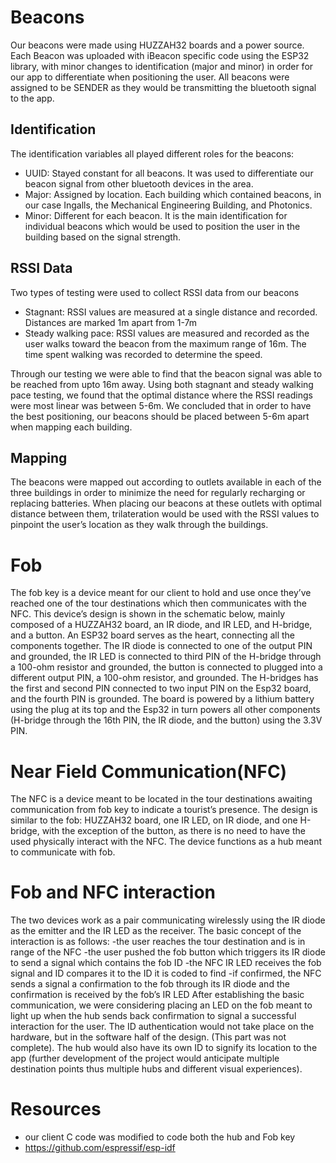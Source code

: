 # Beacons

Our beacons were made using HUZZAH32 boards and a power source. Each Beacon was uploaded with iBeacon specific code using the ESP32 library, with minor changes to identification (major and minor) in order for our app to differentiate when positioning the user. All beacons were assigned to be SENDER as they would be transmitting the bluetooth signal to the app.

## Identification

The identification variables all played different roles for the beacons:
  - UUID: Stayed constant for all beacons. It was used to differentiate our beacon signal from other bluetooth devices in the area.
  - Major: Assigned by location. Each building which contained beacons, in our case Ingalls, the Mechanical Engineering Building, and    Photonics.
  - Minor: Different for each beacon. It is the main identification for individual beacons which would be used to position the user in the building based on the signal strength.

## RSSI Data

Two types of testing were used to collect RSSI data from our beacons

- Stagnant: RSSI values are measured at a single distance and recorded. Distances are marked 1m apart from 1-7m
- Steady walking pace: RSSI values are measured and recorded as the user walks toward the beacon from the maximum range of 16m. The time spent walking was recorded to determine the speed.

Through our testing we were able to find that the beacon signal was able to be reached from upto 16m away. Using both stagnant and steady walking pace testing, we found that the optimal distance where the RSSI readings were most linear was between 5-6m. We concluded that in order to have the best positioning, our beacons should be placed between 5-6m apart when mapping each building.

## Mapping

The beacons were mapped out according to outlets available in each of the three buildings in order to minimize the need for regularly recharging or replacing batteries. When placing our beacons at these outlets with optimal distance between them, trilateration would be used with the RSSI values to pinpoint the user’s location as they walk through the buildings.


# Fob

The fob key is a device meant for our client to hold and use once they’ve reached one of the tour destinations which then communicates with the NFC. This device’s design is shown in the schematic below, mainly composed of a HUZZAH32 board, an IR diode, and IR LED, and H-bridge, and a button.  An ESP32 board serves as the heart, connecting all the components together. The IR diode is connected to one of the output PIN and grounded, the IR LED is connected to third PIN of the H-bridge through a 100-ohm resistor and grounded, the button is connected to plugged into a different output PIN, a 100-ohm resistor, and grounded. The H-bridges has the first and second PIN connected to two input PIN on the Esp32 board, and the fourth PIN is grounded. The board is powered by a lithium battery using the plug at its top and the Esp32 in turn powers all other components (H-bridge through the 16th PIN, the IR diode, and the button) using the 3.3V PIN. 

# Near Field Communication(NFC)

The NFC is a device meant to be located in the tour destinations awaiting communication from fob key to indicate a tourist’s presence. The design is similar to the fob: HUZZAH32 board, one IR LED, on IR diode, and one H-bridge, with the exception of the button, as there is no need to have the used physically interact with the NFC. The device functions as a hub meant to communicate with fob. 

# Fob and NFC interaction

The two devices work as a pair communicating wirelessly using the IR diode as the emitter and the IR LED as the receiver. The basic concept of the interaction is as follows: 
-the user reaches the tour destination and is in range of the NFC
-the user pushed the fob button which triggers its IR diode to send a signal which contains the fob ID
-the NFC IR LED receives the fob signal and ID compares it to the ID it is coded to find
-if confirmed, the NFC sends a signal a confirmation to the fob through its IR diode and the confirmation is received by the fob’s IR LED 
After establishing the basic communication, we were considering placing an LED on the fob meant to light up when the hub sends back confirmation to signal a successful interaction for the user. The ID authentication would not take place on the hardware, but in the software half of the design. (This part was not complete). The hub would also have its own ID to signify its location to the app (further development of the project would anticipate multiple destination points thus multiple hubs and different visual experiences).

# Resources
  - our client C code was modified to code both the hub and Fob key
  - https://github.com/espressif/esp-idf
